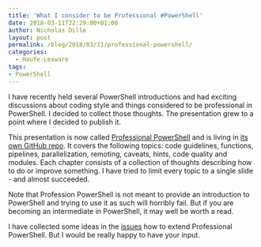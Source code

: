 ```yaml
---
title: 'What I consider to be Professional #PowerShell'
date: 2018-03-11T22:29:00+01:00
author: Nicholas Dille
layout: post
permalink: /blog/2018/03/11/professional-powershell/
categories:
  - Haufe-Lexware
tags:
- PowerShell
---
```

I have recently held several PowerShell introductions and had exciting discussions about coding style and things considered to be professional in PowerShell. I decided to collect those thoughts. The presentation grew to a point where I decided to publish it.<!--more-->

This presentation is now called [Professional PowerShell](http://dille.name/professional-powershell) and is living in [its own GitHub repo](https://github.com/nicholasdille/professional-powershell). It covers the following topics: code guidelines, functions, pipelines, parallelization, remoting, caveats, hints, code quality and modules. Each chapter consists of a collection of thoughts describing how to do or improve something. I have tried to limit every topic to a single slide - and almost succeeded.

Note that Profession PowerShell is not meant to provide an introduction to PowerShell and trying to use it as such will horribly fail. But if you are becoming an intermediate in PowerShell, it may well be worth a read.

I have collected some ideas in the [issues](https://github.com/nicholasdille/professional-powershell/issues) how to extend Professional PowerShell. But I would be really happy to have your input.